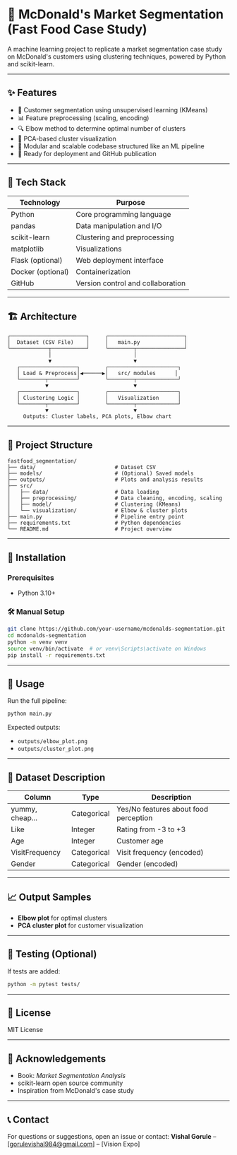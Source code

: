 # 🧠 McDonald's Market Segmentation (Fast Food Case Study)

A machine learning project to replicate a market segmentation case study on McDonald's customers using clustering techniques, powered by Python and scikit-learn.

---

## ✨ Features

- 💬 Customer segmentation using unsupervised learning (KMeans)
- 📊 Feature preprocessing (scaling, encoding)
- 🔍 Elbow method to determine optimal number of clusters
- 🧬 PCA-based cluster visualization
- 📄 Modular and scalable codebase structured like an ML pipeline
- 🚀 Ready for deployment and GitHub publication

---

## 🚀 Tech Stack

| Technology          | Purpose                           |
|---------------------|-----------------------------------|
| Python              | Core programming language         |
| pandas              | Data manipulation and I/O         |
| scikit-learn        | Clustering and preprocessing      |
| matplotlib          | Visualizations                    |
| Flask (optional)    | Web deployment interface          |
| Docker (optional)   | Containerization                  |
| GitHub              | Version control and collaboration |

---

## 🏗️ Architecture

```plaintext
┌────────────────────────┐     ┌────────────────────────┐
│  Dataset (CSV File)    │     │   main.py              │
└────────────┬───────────┘     └────────┬───────────────┘
             │                          │
             ▼                          ▼
   ┌──────────────────┐        ┌──────────────────────┐
   │ Load & Preprocess│◀──────▶│   src/ modules      │
   └────────┬─────────┘        └────────┬─────────────┘
            ▼                           ▼
   ┌──────────────────┐        ┌──────────────────────┐
   │ Clustering Logic │        │   Visualization      │
   └────────┬─────────┘        └────────┬─────────────┘
            ▼                           ▼
     Outputs: Cluster labels, PCA plots, Elbow chart
```

---

## 📁 Project Structure

```
fastfood_segmentation/
├── data/                         # Dataset CSV
├── models/                       # (Optional) Saved models
├── outputs/                      # Plots and analysis results
├── src/
│   ├── data/                     # Data loading
│   ├── preprocessing/            # Data cleaning, encoding, scaling
│   ├── model/                    # Clustering (KMeans)
│   └── visualization/            # Elbow & cluster plots
├── main.py                       # Pipeline entry point
├── requirements.txt              # Python dependencies
└── README.md                     # Project overview
```

---

## 🔧 Installation

### Prerequisites
- Python 3.10+

### 🛠 Manual Setup

```bash
git clone https://github.com/your-username/mcdonalds-segmentation.git
cd mcdonalds-segmentation
python -m venv venv
source venv/bin/activate  # or venv\Scripts\activate on Windows
pip install -r requirements.txt
```

---

## 🚀 Usage

Run the full pipeline:

```bash
python main.py
```

Expected outputs:
- `outputs/elbow_plot.png`
- `outputs/cluster_plot.png`

---

## 📄 Dataset Description

| Column           | Type      | Description                                   |
|------------------|------------|----------------------------------------------|
| yummy, cheap...  | Categorical| Yes/No features about food perception        |
| Like             | Integer    | Rating from -3 to +3                         |
| Age              | Integer    | Customer age                                 |
| VisitFrequency   | Categorical| Visit frequency (encoded)                    |
| Gender           | Categorical| Gender (encoded)                             |

---

## 📈 Output Samples
- **Elbow plot** for optimal clusters
- **PCA cluster plot** for customer visualization

---

## 🧪 Testing (Optional)
If tests are added:
```bash
python -m pytest tests/
```

---

## 📝 License
MIT License

---

## 🙏 Acknowledgements
- Book: *Market Segmentation Analysis*
- scikit-learn open source community
- Inspiration from McDonald's case study

---

## 📞 Contact
For questions or suggestions, open an issue or contact:
**Vishal Gorule** – [gorulevishal984@gmail.com] – [Vision Expo]
